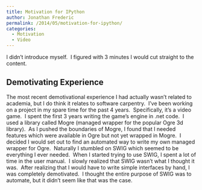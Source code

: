 ```yaml
---
title: Motivation for IPython
author: Jonathan Frederic
permalink: /2014/05/motivation-for-ipython/
categories:
  - Motivation
  - Video
---
```

I didn&#8217;t introduce myself.  I figured with 3 minutes I would cut straight to the content.

## Demotivating Experience

The most recent demotivational experience I had actually wasn&#8217;t related to academia, but I do think it relates to software carpentry.  I&#8217;ve been working on a project in my spare time for the past 4 years.  Specifically, it&#8217;s a video game.  I spent the first 3 years writing the game&#8217;s engine in .net code.  I used a library called Mogre (managed wrapper for the popular Ogre 3d library).  As I pushed the boundaries of Mogre, I found that I needed features which were available in Ogre but not yet wrapped in Mogre.  I decided I would set out to find an automated way to write my own managed wrapper for Ogre.  Naturally I stumbled on SWIG which seemed to be everything I ever needed.  When I started trying to use SWIG, I spent a lot of time in the user manual.  I slowly realized that SWIG wasn&#8217;t what I thought it was.  After realizing that I would have to write simple interfaces by hand, I was completely demotivated.  I thought the entire purpose of SWIG was to automate, but it didn&#8217;t seem like that was the case.
